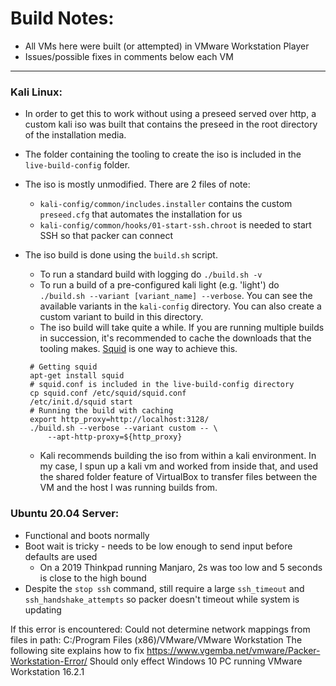 # Build Notes:
- All VMs here were built (or attempted) in VMware Workstation Player
- Issues/possible fixes in comments below each VM

---

### Kali Linux: 
- In order to get this to work without using a preseed served over http, a custom kali iso was built that contains the preseed in the root directory of the installation media. 
- The folder containing the tooling to create the iso is included in the `live-build-config` folder.
- The iso is mostly unmodified. There are 2 files of note:
  - `kali-config/common/includes.installer` contains the custom `preseed.cfg` that automates the installation for us
  - `kali-config/common/hooks/01-start-ssh.chroot` is needed to start SSH so that packer can connect
- The iso build is done using the `build.sh` script.
  - To run a standard build with logging do `./build.sh -v`
  - To run a build of a pre-configured kali light (e.g. 'light') do `./build.sh --variant [variant_name] --verbose`. You can see the available variants in the `kali-config` directory. You can also create a custom variant to build in this directory.
  - The iso build will take quite a while. If you are running multiple builds in succession, it's recommended to cache the downloads that the tooling makes. [Squid](http://www.squid-cache.org/) is one way to achieve this.

   ```
    # Getting squid
    apt-get install squid
    # squid.conf is included in the live-build-config directory
    cp squid.conf /etc/squid/squid.conf
    /etc/init.d/squid start
    # Running the build with caching
    export http_proxy=http://localhost:3128/
    ./build.sh --verbose --variant custom -- \
        --apt-http-proxy=${http_proxy}
    ```  

  - Kali recommends building the iso from within a kali environment. In my case, I spun up a kali vm and worked from inside that, and used the shared folder feature of VirtualBox to transfer files between the VM and the host I was running builds from.

### Ubuntu 20.04 Server: 
- Functional and boots normally
- Boot wait is tricky - needs to be low enough to send input before defaults are used
  - On a 2019 Thinkpad running Manjaro, 2s was too low and 5 seconds is close to the high bound
- Despite the `stop ssh` command, still require a large `ssh_timeout` and `ssh_handshake_attempts` so packer doesn't timeout while system is updating

If this error is encountered: Could not determine network mappings from files in path: C:/Program Files (x86)/VMware/VMware Workstation
The following site explains how to fix
https://www.vgemba.net/vmware/Packer-Workstation-Error/
Should only effect Windows 10 PC running VMware Workstation 16.2.1